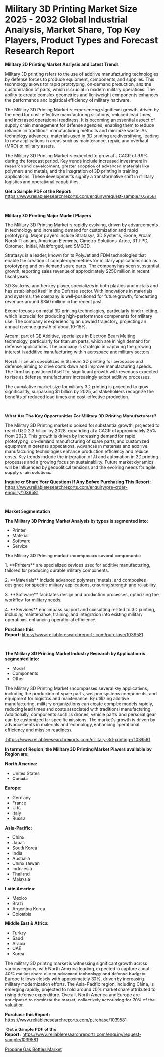 <p><h1>Military 3D Printing Market Size 2025 - 2032 Global Industrial Analysis, Market Share, Top Key Players, Product Types and Forecast Research Report</h1></p><p><strong>Military 3D Printing Market Analysis and Latest Trends</strong></p>
<p><p>Military 3D printing refers to the use of additive manufacturing technologies by defense forces to produce equipment, components, and supplies. This technology allows for rapid prototyping, on-demand production, and the customization of parts, which is crucial in modern military operations. The ability to create complex geometries and lightweight components enhances the performance and logistical efficiency of military hardware.</p><p>The Military 3D Printing Market is experiencing significant growth, driven by the need for cost-effective manufacturing solutions, reduced lead times, and increased operational readiness. It is becoming an essential aspect of supply chain management for defense agencies, enabling them to reduce reliance on traditional manufacturing methods and minimize waste. As technology advances, materials used in 3D printing are diversifying, leading to new applications in areas such as maintenance, repair, and overhaul (MRO) of military assets.</p><p>The Military 3D Printing Market is expected to grow at a CAGR of 9.9% during the forecast period. Key trends include increased investment in research and development, greater adoption of advanced materials like polymers and metals, and the integration of 3D printing in training applications. These developments signify a transformative shift in military logistics and operational capabilities.</p></p>
<p><strong>Get a Sample PDF of the Report:&nbsp;</strong> <a href="https://www.reliableresearchreports.com/enquiry/request-sample/1039581?utm_campaign=2283&utm_medium=2&utm_source=Github&utm_content=ia&utm_term=11042025&utm_id=military-3d-printing">https://www.reliableresearchreports.com/enquiry/request-sample/1039581</a></p>
<p>&nbsp;</p>
<p><strong>Military 3D Printing Major Market Players</strong></p>
<p><p>The Military 3D Printing Market is rapidly evolving, driven by advancements in technology and increasing demand for customization and rapid prototyping. Major players include Stratasys, 3D Systems, Exone, Arcam, Norsk Titanium, American Elements, Cimetrix Solutions, Artec, 3T RPD, Optomec, Initial, Markforged, and SMG3D. </p><p>Stratasys is a leader, known for its PolyJet and FDM technologies that enable the creation of complex geometries for military applications such as prototyping and on-demand spare parts. The company has seen substantial growth, reporting sales revenue of approximately $250 million in recent fiscal years.</p><p>3D Systems, another key player, specializes in both plastics and metals and has established itself in the Defense sector. With innovations in materials and systems, the company is well-positioned for future growth, forecasting revenues around $350 million in the recent past.</p><p>Exone focuses on metal 3D printing technologies, particularly binder jetting, which is crucial for producing high-performance components for military use. The company is experiencing an upward trajectory, projecting an annual revenue growth of about 10-15%.</p><p>Arcam, part of GE Additive, specializes in Electron Beam Melting technology, particularly for titanium parts, which are in high demand for defense applications. The company is strategic in capturing the growing interest in additive manufacturing within aerospace and military sectors.</p><p>Norsk Titanium specializes in titanium 3D printing for aerospace and defense, aiming to drive costs down and improve manufacturing speeds. The firm has positioned itself for significant growth with revenues expected to rise as defense manufacturers increasingly adopt additive processes.</p><p>The cumulative market size for military 3D printing is projected to grow significantly, surpassing $1 billion by 2025, as stakeholders recognize the benefits of reduced lead times and cost-effective production.</p></p>
<p>&nbsp;</p>
<p><strong>What Are The Key Opportunities For Military 3D Printing Manufacturers?</strong></p>
<p><p>The Military 3D Printing market is poised for substantial growth, projected to reach USD 2.3 billion by 2028, expanding at a CAGR of approximately 25% from 2023. This growth is driven by increasing demand for rapid prototyping, on-demand manufacturing of spare parts, and customized equipment in defense applications. Advances in materials and additive manufacturing technologies enhance production efficiency and reduce costs. Key trends include the integration of AI and automation in 3D printing processes and a growing focus on sustainability. Future market dynamics will be influenced by geopolitical tensions and the evolving needs for agile supply chain solutions.</p></p>
<p><strong>Inquire or Share Your Questions If Any Before Purchasing This Report:</strong> <a href="https://www.reliableresearchreports.com/enquiry/pre-order-enquiry/1039581?utm_campaign=2283&utm_medium=2&utm_source=Github&utm_content=ia&utm_term=11042025&utm_id=military-3d-printing">https://www.reliableresearchreports.com/enquiry/pre-order-enquiry/1039581</a></p>
<p>&nbsp;</p>
<p><strong>Market Segmentation</strong></p>
<p><strong>The Military 3D Printing Market Analysis by types is segmented into:</strong></p>
<p><ul><li>Printer</li><li>Material</li><li>Software</li><li>Service</li></ul></p>
<p><p>The Military 3D Printing market encompasses several components: </p><p>1. **Printers** are specialized devices used for additive manufacturing, tailored for producing durable military components.</p><p>2. **Materials** include advanced polymers, metals, and composites designed for specific military applications, ensuring strength and reliability.</p><p>3. **Software** facilitates design and production processes, optimizing the workflow for military needs.</p><p>4. **Services** encompass support and consulting related to 3D printing, including maintenance, training, and integration into existing military operations, enhancing operational efficiency.</p></p>
<p><strong>Purchase this Report:&nbsp;</strong><a href="https://www.reliableresearchreports.com/purchase/1039581?utm_campaign=2283&utm_medium=2&utm_source=Github&utm_content=ia&utm_term=11042025&utm_id=military-3d-printing">https://www.reliableresearchreports.com/purchase/1039581</a></p>
<p>&nbsp;</p>
<p><strong>The Military 3D Printing Market Industry Research by Application is segmented into:</strong></p>
<p><ul><li>Model</li><li>Components</li><li>Other</li></ul></p>
<p><p>The Military 3D Printing Market encompasses several key applications, including the production of spare parts, weapon systems components, and equipment for logistics and maintenance. By utilizing additive manufacturing, military organizations can create complex models rapidly, reducing lead times and costs associated with traditional manufacturing. Additionally, components such as drones, vehicle parts, and personal gear can be customized for specific missions. The market's growth is driven by advancements in materials and technology, enhancing operational efficiency and mission readiness.</p></p>
<p><a href="https://www.reliableresearchreports.com/military-3d-printing-r1039581?utm_campaign=2283&utm_medium=2&utm_source=Github&utm_content=ia&utm_term=11042025&utm_id=military-3d-printing">&nbsp;https://www.reliableresearchreports.com/military-3d-printing-r1039581</a></p>
<p><strong>In terms of Region, the Military 3D Printing Market Players available by Region are:</strong></p>
<p>
    <p> <strong> North America: </strong>
        <ul>
            <li>United States</li>
            <li>Canada</li>
        </ul>
        </p> 
    <p> <strong> Europe: </strong>
        <ul>
            <li>Germany</li>
            <li>France</li>
            <li>U.K.</li>
            <li>Italy</li>
            <li>Russia</li>
        </ul>
        </p> 
    <p> <strong> Asia-Pacific: </strong>
        <ul>
            <li>China</li>
            <li>Japan</li>
            <li>South Korea</li>
            <li>India</li>
            <li>Australia</li>
            <li>China Taiwan</li>
            <li>Indonesia</li>
            <li>Thailand</li>
            <li>Malaysia</li>
        </ul>
        </p> 
    <p> <strong> Latin America: </strong>
        <ul>
            <li>Mexico</li>
            <li>Brazil</li>
            <li>Argentina Korea</li>
            <li>Colombia</li>
        </ul>
        </p> 
    <p> <strong> Middle East & Africa: </strong>
        <ul>
            <li>Turkey</li>
            <li>Saudi</li>
            <li>Arabia</li>
            <li>UAE</li>
            <li>Korea</li>
        </ul>
    </p>
    </p>
<p><p>The military 3D printing market is witnessing significant growth across various regions, with North America leading, expected to capture about 40% market share due to advanced technology and defense budgets. Europe follows closely with approximately 30%, driven by increasing military modernization efforts. The Asia-Pacific region, including China, is emerging rapidly, projected to hold around 20% market share attributed to rising defense expenditure. Overall, North America and Europe are anticipated to dominate the market, collectively accounting for 70% of the valuation.</p></p>
<p><strong>Purchase this Report: </strong><a href="https://www.reliableresearchreports.com/purchase/1039581?utm_campaign=2283&utm_medium=2&utm_source=Github&utm_content=ia&utm_term=11042025&utm_id=military-3d-printing">https://www.reliableresearchreports.com/purchase/1039581</a></p>
<p>&nbsp;<strong>Get a Sample PDF of the Report:&nbsp;&nbsp;</strong><a href="https://www.reliableresearchreports.com/enquiry/request-sample/1039581?utm_campaign=2283&utm_medium=2&utm_source=Github&utm_content=ia&utm_term=11042025&utm_id=military-3d-printing">https://www.reliableresearchreports.com/enquiry/request-sample/1039581</a></p>
<p><strong></strong></p>
<p><p><a href="https://github.com/mudgeadamsvx/Market-Research-Report-List-1/blob/main/propane-gas-bottles-market.md?utm_campaign=2283&utm_medium=2&utm_source=Github&utm_content=ia&utm_term=11042025&utm_id=military-3d-printing">Propane Gas Bottles Market</a></p></p>